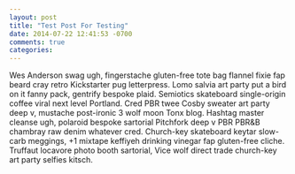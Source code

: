 ```yaml
---
layout: post
title: "Test Post For Testing"
date: 2014-07-22 12:41:53 -0700
comments: true
categories:
---
```

<p>Wes Anderson swag ugh, fingerstache gluten-free tote bag flannel fixie fap beard cray retro Kickstarter pug letterpress.
<!-- more -->
Lomo salvia art party put a bird on it fanny pack, gentrify bespoke plaid. Semiotics skateboard single-origin coffee viral next level Portland. Cred PBR twee Cosby sweater art party deep v, mustache post-ironic 3 wolf moon Tonx blog. Hashtag master cleanse ugh, polaroid bespoke sartorial Pitchfork deep v PBR PBR&B chambray raw denim whatever cred. Church-key skateboard keytar slow-carb meggings, +1 mixtape keffiyeh drinking vinegar fap gluten-free cliche. Truffaut locavore photo booth sartorial, Vice wolf direct trade church-key art party selfies kitsch.
